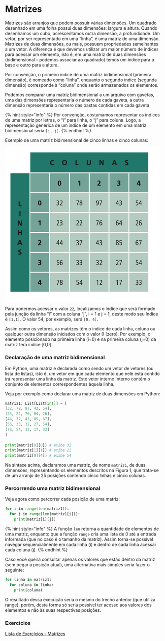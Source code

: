 # Matrizes

Matrizes são arranjos que podem possuir várias dimensões. Um quadrado desenhado em uma folha possui duas dimensões: largura e altura. Quando desenhamos um cubo, acrescentamos outra dimensão, a profundidade. Um vetor, por ser representado em uma “linha”, é uma matriz de uma dimensão. Matrizes de duas dimensões, ou mais, possuem propriedades semelhantes a um vetor. A diferença é que devemos utilizar um maior número de índices para acessar um elemento, isto é, em uma matriz de duas dimensões \(bidimensional – podemos associar ao quadrado\) temos um índice para a base e outro para a altura.

Por convenção, o primeiro índice de uma matriz bidimensional \(primeira dimensão\), é nomeado como “linha”, enquanto o segundo índice \(segunda dimensão\) corresponde à “coluna” onde serão armazenados os elementos.

Podemos comparar uma matriz bidimensional a um arquivo com gavetas, uma das dimensões representaria o número de cada gaveta, a outra dimensão representaria o número das pastas contidas em cada gaveta.

{% hint style="info" %}
Por convenção, costumamos representar os índices de uma matriz por letras, o “i” para linha, o “j” para coluna. Logo, a representação genérica de um índice de um elemento em uma matriz bidimensional seria `[i, j]`.
{% endhint %}

Exemplo de uma matriz bidimensional de cinco linhas e cinco colunas:

![Figura 1. Matriz bidimensional](../.gitbook/assets/image.png)

Para podermos acessar o valor `22`, localizamos o índice que será formado pela junção da linha “i” com a coluna “j”, i = 1 e j = 1, deste modo seu índice é `[1,1]`. O valor 54, por exemplo, será `[0, 4]`.

Assim como os vetores, as matrizes têm o índice de cada linha, coluna ou qualquer outra dimensão iniciados com o valor 0 \(zero\). Por exemplo, o elemento posicionado na primeira linha \(i=0\) e na primeira coluna \(j=0\) da matriz terá índice \[0,0\].

### Declaração de uma matriz bidimensional

Em Python, uma matriz é declarada como sendo um vetor de vetores \(ou lista de listas\), isto é, um vetor em que cada elemento que nele está contido irá representar uma linha da matriz. Este vetor interno interno contém o conjunto de elementos correspondentes àquela linha.

Veja por exemplo como declarar uma matriz de duas dimensões em Python:

```python
matriz1: List[List[int]] = [ 
[32, 78, 97, 43, 54],
[23, 22, 76, 64, 26],
[44, 37, 43, 85, 67],
[56, 33, 32, 27, 54],
[78, 54, 12, 17, 33]
]

print(matriz[0][0]) # exibe 32
print(matriz[1][1]) # exibe 22
print(matriz[0][4]) # exibe 54
```

Na sintaxe acima, declaramos uma matriz, de nome `matriz1`, de duas dimensões, representando os elementos descritos na Figura 1, que trata-se de um arranjo de 25 posições contendo cinco linhas e cinco colunas.

### Percorrendo uma matriz bidimensional

Veja agora como percorrer cada posição de uma matriz:

```python
for i in range(len(matriz1)):
  for j in range(len(matriz1[i])):
    print(matriz[i][j])
```

{% hint style="info" %}
A função `len` retorna a quantidade de elementos de uma matriz, enquanto que a função `range` cria uma lista de 0 até a entrada informada \(que no caso é o tamanho da matriz\). Assim torna-se possível navegar sequencialmente em cada linha \(i\) e dentro de cada linha acessar cada coluna \(j\). 
{% endhint %}

Caso você queira consultar apenas os valores que estão dentro da matriz \(sem pegar a posição atual\), uma alternativa mais simples seria fazer o seguinte:

```python
for linha in matriz1:
  for coluna in linha:
    print(coluna)
```

O resultado dessa execução seria o mesmo do trecho anterior \(que utiliza range\), porém, desta forma só seria possível ter acesso aos valores dos elementos e não às suas respectivas posições.

### Exercícios

[Lista de Exercícios - Matrizes](https://colab.research.google.com/drive/12QwTKkXhxNh0Nl7_VNQ5C6bqBWETCsb1?usp=sharing)

